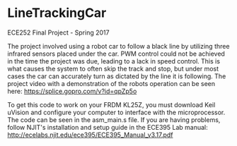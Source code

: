# LineTrackingCar
ECE252 Final Project - Spring 2017

The project involved using a robot car to follow a black line by utilizing three infrared sensors placed under the car. PWM control could not be achieved in the time the project was due, leading to a lack in speed control. This is what causes the system to often skip the track and stop, but under most cases the car can accurately turn as dictated by the line it is following. The project video with a demonstration of the robots operation can be seen here:
https://splice.gopro.com/v?id=qpZp5o


To get this code to work on your FRDM KL25Z, you must download Keil uVision and configure your computer to interface with the microprocessor. The code can be seen in the asm_main.s file. If you are having problems, follow NJIT's installation and setup guide in the ECE395 Lab manual: http://ecelabs.njit.edu/ece395/ECE395_Manual_v3.17.pdf
